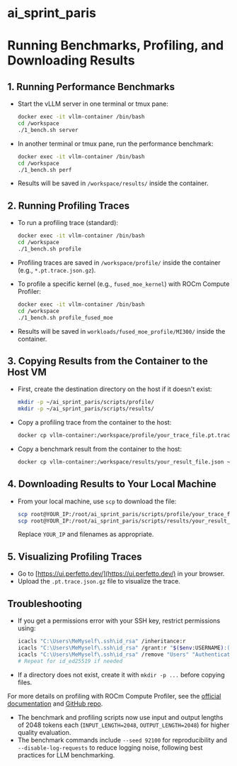 # ai_sprint_paris

# Running Benchmarks, Profiling, and Downloading Results

## 1. Running Performance Benchmarks

- Start the vLLM server in one terminal or tmux pane:
  ```sh
  docker exec -it vllm-container /bin/bash
  cd /workspace
  ./1_bench.sh server
  ```
- In another terminal or tmux pane, run the performance benchmark:
  ```sh
  docker exec -it vllm-container /bin/bash
  cd /workspace
  ./1_bench.sh perf
  ```
- Results will be saved in `/workspace/results/` inside the container.

## 2. Running Profiling Traces

- To run a profiling trace (standard):
  ```sh
  docker exec -it vllm-container /bin/bash
  cd /workspace
  ./1_bench.sh profile
  ```
- Profiling traces are saved in `/workspace/profile/` inside the container (e.g., `*.pt.trace.json.gz`).

- To profile a specific kernel (e.g., `fused_moe_kernel`) with ROCm Compute Profiler:
  ```sh
  docker exec -it vllm-container /bin/bash
  cd /workspace
  ./1_bench.sh profile_fused_moe
  ```
- Results will be saved in `workloads/fused_moe_profile/MI300/` inside the container.

## 3. Copying Results from the Container to the Host VM

- First, create the destination directory on the host if it doesn't exist:
  ```sh
  mkdir -p ~/ai_sprint_paris/scripts/profile/
  mkdir -p ~/ai_sprint_paris/scripts/results/
  ```
- Copy a profiling trace from the container to the host:
  ```sh
  docker cp vllm-container:/workspace/profile/your_trace_file.pt.trace.json.gz ~/ai_sprint_paris/scripts/profile/
  ```
- Copy a benchmark result from the container to the host:
  ```sh
  docker cp vllm-container:/workspace/results/your_result_file.json ~/ai_sprint_paris/scripts/results/
  ```

## 4. Downloading Results to Your Local Machine

- From your local machine, use `scp` to download the file:
  ```sh
  scp root@YOUR_IP:/root/ai_sprint_paris/scripts/profile/your_trace_file.pt.trace.json.gz .
  scp root@YOUR_IP:/root/ai_sprint_paris/scripts/results/your_result_file.json .
  ```
  Replace `YOUR_IP` and filenames as appropriate.

## 5. Visualizing Profiling Traces

- Go to [https://ui.perfetto.dev/](https://ui.perfetto.dev/) in your browser.
- Upload the `.pt.trace.json.gz` file to visualize the trace.

## Troubleshooting
- If you get a permissions error with your SSH key, restrict permissions using:
  ```sh
  icacls "C:\Users\MeMyself\.ssh\id_rsa" /inheritance:r
  icacls "C:\Users\MeMyself\.ssh\id_rsa" /grant:r "$($env:USERNAME):(R)"
  icacls "C:\Users\MeMyself\.ssh\id_rsa" /remove "Users" "Authenticated Users" "Everyone"
  # Repeat for id_ed25519 if needed
  ```
- If a directory does not exist, create it with `mkdir -p ...` before copying files.

For more details on profiling with ROCm Compute Profiler, see the [official documentation](https://rocm.docs.amd.com/projects/rocprofiler-compute/en/latest/) and [GitHub repo](https://github.com/ROCm/rocprofiler-compute).

- The benchmark and profiling scripts now use input and output lengths of 2048 tokens each (`INPUT_LENGTH=2048`, `OUTPUT_LENGTH=2048`) for higher quality evaluation.
- The benchmark commands include `--seed 92100` for reproducibility and `--disable-log-requests` to reduce logging noise, following best practices for LLM benchmarking.
